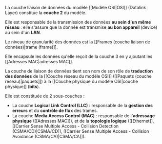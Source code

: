 
La couche liaison de données du modèle [[Modèle OSI|OSI]] (Datalink Layer) constitue la **couche 2** du modèle.

Elle est responsable de la transmission des données **au sein d'un même réseau** : elle s'assure que la donnée est transmise **au bon appareil** (device) au sein d'un **LAN**.

Le niveau de granularité des données est la [[Frames (couche liaison de données)|trame (frame)]].

Elle encapsule les données qu'elle reçoit de la couche 3 en y ajoutant les [[Adresses MAC|adresses MAC]].

La couche de liaison de données tient son nom de son rôle de **traduction des données** de la [[Couche réseau du modèle OSI]] ([[Paquets (couche réseau)|paquets]]) à la [[Couche physique du modèle OSI|couche physique]] (**bits**).

Elle est constituée de 2 sous-couches : 
- La couche **Logical Link Control (LLC)** : responsable de la **gestion des erreurs** et du **contrôle de flux** des trames.
- La couche **Media Access Control (MAC)** : responsable de l'**adressage physique** ([[Adresses MAC]]), et de la **topologie logique** ([[Ethernet]], [[Carrier Sense Multiple Access - Collision Detection (CSMA/CD)|CSMA/CD]], [[Carrier Sense Multiple Access - Collision Avoidance (CSMA/CA)|CSMA/CA]]).